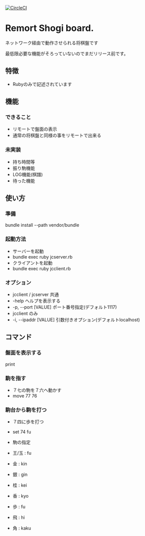 [![CircleCI](https://circleci.com/gh/kozakana/console-jchess.svg?style=svg)](https://circleci.com/gh/kozakana/console-jchess)

# Remort Shogi board.

ネットワーク経由で動作させられる将棋盤です

最低限必要な機能がそろっていないのでまだリリース前です。

## 特徴

* Rubyのみで記述されています

## 機能
### できること
* リモートで盤面の表示
* 通常の将棋盤と同様の事をリモートで出来る

### 未実装
* 持ち時間等
* 振り駒機能
* LOG機能(棋譜)
* 待った機能

## 使い方

### 準備
bundle install --path vendor/bundle

### 起動方法
* サーバーを起動
 * bundle exec ruby jcserver.rb
* クライアントを起動
 * bundle exec ruby jcclient.rb

### オプション
* jcclient / jcserver 共通
 * -help ヘルプを表示する
 * -p, --port [VALUE]               ポート番号指定(デフォルト1117)
* jcclient のみ
 * -i, --ipaddr [VALUE]             引数付きオプション(デフォルトlocalhost)


## コマンド

### 盤面を表示する

print

### 駒を指す

* ７七の駒を７六へ動かす
 * move 77 76

### 駒台から駒を打つ

* ７四に歩を打つ
 * set 74 fu

* 駒の指定
 * 王/玉 : fu
 * 金    : kin
 * 銀    : gin
 * 桂    : kei
 * 香    : kyo
 * 歩    : fu
 * 飛    : hi
 * 角    : kaku
